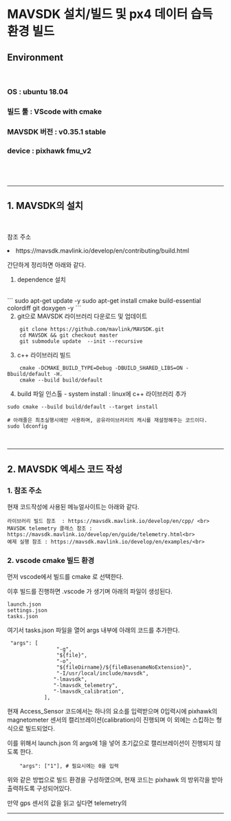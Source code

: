 # MAVSDK 설치/빌드 및 px4 데이터 습득환경 빌드

## Environment 
<br>

### OS : ubuntu 18.04
### 빌드 툴 : VScode with cmake
### MAVSDK 버전 : v0.35.1 stable
### device : pixhawk fmu_v2
### 

<Br><br>

---

## 1. MAVSDK의 설치
<br>


참조 주소 
<li>https://mavsdk.mavlink.io/develop/en/contributing/build.html

간단하게 정리하면 아래와 같다.

1. dependence 설치 
<br>
```
    sudo apt-get update -y
    sudo apt-get install cmake build-essential colordiff git doxygen -y
```

2. git으로 MAVSDK 라이브러리 다운로드 및 업데이트

```
    git clone https://github.com/mavlink/MAVSDK.git
	cd MAVSDK && git checkout master
    git submodule update  --init --recursive
```

3. c++ 라이브러리 빌드

```
    cmake -DCMAKE_BUILD_TYPE=Debug -DBUILD_SHARED_LIBS=ON -Bbuild/default -H.
	cmake --build build/default
```

4. build 파일 인스톨 - system install : linux에 c++ 라이브러리 추가

```
sudo cmake --build build/default --target install 

# 아래줄은 최초실행시에만 사용하며, 공유라이브러리의 캐시를 재설정해주는 코드이다.
sudo ldconfig 
```
<br>

---

## 2. MAVSDK 엑세스 코드 작성

### 1. 참조 주소

현재 코드작성에 사용된 메뉴얼사이트는 아래와 같다.

    라이브러리 빌드 참조  : https://mavsdk.mavlink.io/develop/en/cpp/ <br>
    MAVSDK telemetry 클래스 참조 : https://mavsdk.mavlink.io/develop/en/guide/telemetry.html<br>
    예제 실행 참조 : https://mavsdk.mavlink.io/develop/en/examples/<br>

### 2. vscode cmake 빌드 환경

먼저 vscode에서 빌드를 cmake 로 선택한다.

이후 빌드를 진행하면 .vscode 가 생기며 아래의 파일이 생성된다.

    launch.json
    settings.json
    tasks.json

여기서 tasks.json 파일을 열어 args 내부에 아래의 코드를 추가한다.

```
 "args": [
                "-g",
                "${file}",
                "-o",
                "${fileDirname}/${fileBasenameNoExtension}",
                "-I/usr/local/include/mavsdk",
               "-lmavsdk",
               "-lmavsdk_telemetry",
               "-lmavsdk_calibration",
            ],
```

현재 Access_Sensor 코드에서는 하나의 요소를 입력받으며 0입력시에 pixhawk의 magnetometer 센서의 캘리브레이션(calibration)이 진행되며 이 외에는 스킵하는 형식으로 빌드되었다.

이를 위해서 launch.json 의 args에 1을 넣어 초기값으로 캘리브레이션이 진행되지 않도록 한다.

```
    "args": ["1"], # 필요시에는 0을 입력
```

위와 같은 방법으로 빌드 환경을 구성하였으며, 현재 코드는 pixhawk 의 방위각을 받아 출력하도록 구성되어있다.

만약 gps 센서의 값을 읽고 싶다면 telemetry의 

---
